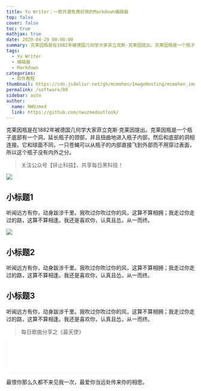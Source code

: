 ```yaml
---
title: Yu Writer：一款开源免费好用的Markdown编辑器
top: false
cover: false
toc: true
mathjax: true
date: 2020-04-29 00:00:00
summary: 克莱因瓶是在1882年被德国几何学大家菲立克斯·克莱因提出。克莱因瓶是一个瓶子底部有一个洞，延长瓶子的颈部，并且扭曲地进入瓶子内部，然后和底部的洞相连接。它和球面不同，一只苍蝇可以从瓶子的内部直接飞到外部而不用穿过表面，所以这个瓶子没有内外之分。
tags: 
  - Yu Writer
  - 编辑器
  - Markdown
categories: 
  - 软件教程
thumbnail: https://cdn.jsdelivr.net/gh/mcmohen/ImageHosting/mcmohen_imgmcmohen_imgteacher.jpg
permalink: /software/08
sidebar: auto
author: 
  name: NWUzmed
  link: https://github.com/nwuzmedoutlook/
---
```

克莱因瓶是在1882年被德国几何学大家菲立克斯·克莱因提出。克莱因瓶是一个瓶子底部有一个洞，延长瓶子的颈部，并且扭曲地进入瓶子内部，然后和底部的洞相连接。它和球面不同，一只苍蝇可以从瓶子的内部直接飞到外部而不用穿过表面，所以这个瓶子没有内外之分。

<!-- more -->

> 关注公众号【钚止科技】，共享每日黑科技！

![](/medias/contact.jpg)

## 小标题1

听闻远方有你，动身跋涉千里。我吹过你吹过你的风，这算不算相拥；我走过你走过的路，这算不算相逢。我还是喜欢你，认真且怂，从一而终。

![](http://img2.imgtn.bdimg.com/it/u=1161249410,1391437692&fm=26&gp=0.jpg)

## 小标题2

听闻远方有你，动身跋涉千里。我吹过你吹过你的风，这算不算相拥；我走过你走过的路，这算不算相逢。我还是喜欢你，认真且怂，从一而终。

## 小标题3

听闻远方有你，动身跋涉千里。我吹过你吹过你的风，这算不算相拥；我走过你走过的路，这算不算相逢。我还是喜欢你，认真且怂，从一而终。


> 每日歌曲分享之《最天使》
<iframe frameborder="no" border="0" marginwidth="0" marginheight="0" width=330 height=86 src="//music.163.com/outchain/player?type=2&id=39637563&auto=1&height=66"></iframe>

最恨你那么久都不来见我一次，最爱你当远处传来你的相思。